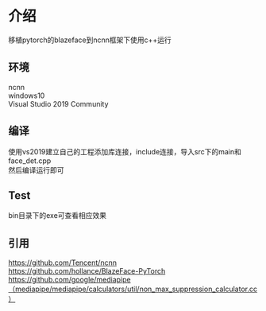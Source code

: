 # 介绍
移植pytorch的blazeface到ncnn框架下使用c++运行 

## 环境

ncnn  
windows10  
Visual Studio 2019 Community  

## 编译
使用vs2019建立自己的工程添加库连接，include连接，导入src下的main和face_det.cpp  
然后编译运行即可

## Test
bin目录下的exe可查看相应效果  

## 引用

https://github.com/Tencent/ncnn  
https://github.com/hollance/BlazeFace-PyTorch  
https://github.com/google/mediapipe（mediapipe/mediapipe/calculators/util/non_max_suppression_calculator.cc）  
